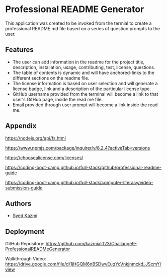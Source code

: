 
# Professional README Generator

This application was created to be invoked from the termial to create a professional README.md file based on a series of question prompts to the user. 


## Features

- The user can add information in the readme for the project title, description, installation, usage, contributing, test, license, questions. 
- The table of contents is dynamic and will have anchored-links to the different sections on the readme file.
- The license information is based on user selection and will generate a license badge, link and a description of the particular license type.
- GitHub username provided from the terminal will become a link to that user's GitHub page, inside the read me file.
- Email provided through user prompt will become a link inside the read me.


## Appendix

https://nodejs.org/api/fs.html

https://www.npmjs.com/package/inquirer/v/8.2.4?activeTab=versions

https://choosealicense.com/licenses/

https://coding-boot-camp.github.io/full-stack/github/professional-readme-guide

https://coding-boot-camp.github.io/full-stack/computer-literacy/video-submission-guide


## Authors

- [Syed Kazmi](https://github.com/kazmiali123)


## Deployment

GitHub Repository: https://github.com/kazmiali123/Challange9-ProfessionalREADMeGenerator

Walkthrough Video: https://drive.google.com/file/d/1jHGQM6nBSDwvEuqYcVnkjnmckd_JScmY/view




